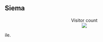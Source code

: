 ## Siema

<p align="center"> 
  Visitor count<br>
  <img src="https://profile-counter.glitch.me/rafalohaki/count.svg" />
</p>ile.
